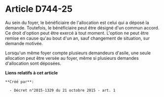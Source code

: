 # Article D744-25

Au sein du foyer, le bénéficiaire de l'allocation est celui qui a déposé la demande. Toutefois, le bénéficiaire peut être
désigné d'un commun accord. Ce droit d'option peut être exercé à tout moment. L'option ne peut être remise en cause qu'au
bout d'un an, sauf changement de situation, sur demande motivée.

Lorsqu'un même foyer compte plusieurs demandeurs d'asile, une seule allocation peut être versée au foyer, même si plusieurs
demandes d'allocation sont déposées.

**Liens relatifs à cet article**

	**Créé par**:

	  - Décret n°2015-1329 du 21 octobre 2015 - art. 1
